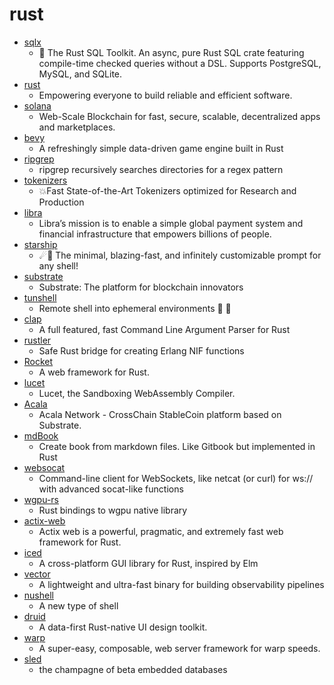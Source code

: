 # rust
- [sqlx](https://github.com/launchbadge/sqlx)
  - 🧰 The Rust SQL Toolkit. An async, pure Rust SQL crate featuring compile-time checked queries without a DSL. Supports PostgreSQL, MySQL, and SQLite.
- [rust](https://github.com/rust-lang/rust)
  - Empowering everyone to build reliable and efficient software.
- [solana](https://github.com/solana-labs/solana)
  - Web-Scale Blockchain for fast, secure, scalable, decentralized apps and marketplaces.
- [bevy](https://github.com/bevyengine/bevy)
  - A refreshingly simple data-driven game engine built in Rust
- [ripgrep](https://github.com/BurntSushi/ripgrep)
  - ripgrep recursively searches directories for a regex pattern
- [tokenizers](https://github.com/huggingface/tokenizers)
  - 💥Fast State-of-the-Art Tokenizers optimized for Research and Production
- [libra](https://github.com/libra/libra)
  - Libra’s mission is to enable a simple global payment system and financial infrastructure that empowers billions of people.
- [starship](https://github.com/starship/starship)
  - ☄🌌️ The minimal, blazing-fast, and infinitely customizable prompt for any shell!
- [substrate](https://github.com/paritytech/substrate)
  - Substrate: The platform for blockchain innovators
- [tunshell](https://github.com/TimeToogo/tunshell)
  - Remote shell into ephemeral environments 🐚 🦀
- [clap](https://github.com/clap-rs/clap)
  - A full featured, fast Command Line Argument Parser for Rust
- [rustler](https://github.com/rusterlium/rustler)
  - Safe Rust bridge for creating Erlang NIF functions
- [Rocket](https://github.com/SergioBenitez/Rocket)
  - A web framework for Rust.
- [lucet](https://github.com/bytecodealliance/lucet)
  - Lucet, the Sandboxing WebAssembly Compiler.
- [Acala](https://github.com/AcalaNetwork/Acala)
  - Acala Network - CrossChain StableCoin platform based on Substrate.
- [mdBook](https://github.com/rust-lang/mdBook)
  - Create book from markdown files. Like Gitbook but implemented in Rust
- [websocat](https://github.com/vi/websocat)
  - Command-line client for WebSockets, like netcat (or curl) for ws:// with advanced socat-like functions
- [wgpu-rs](https://github.com/gfx-rs/wgpu-rs)
  - Rust bindings to wgpu native library
- [actix-web](https://github.com/actix/actix-web)
  - Actix web is a powerful, pragmatic, and extremely fast web framework for Rust.
- [iced](https://github.com/hecrj/iced)
  - A cross-platform GUI library for Rust, inspired by Elm
- [vector](https://github.com/timberio/vector)
  - A lightweight and ultra-fast binary for building observability pipelines
- [nushell](https://github.com/nushell/nushell)
  - A new type of shell
- [druid](https://github.com/linebender/druid)
  - A data-first Rust-native UI design toolkit.
- [warp](https://github.com/seanmonstar/warp)
  - A super-easy, composable, web server framework for warp speeds.
- [sled](https://github.com/spacejam/sled)
  - the champagne of beta embedded databases
